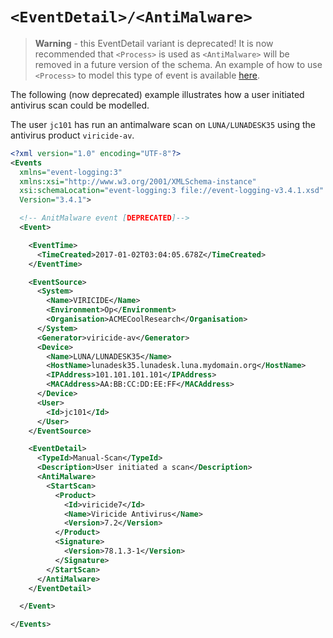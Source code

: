 # `<EventDetail>/<AntiMalware>`

> **Warning** - this EventDetail variant is deprecated! It is now recommended that `<Process>` is used as `<AntiMalware>` will be removed in a future version of the schema.
> An example of how to use `<Process>` to model this type of event is available [here](process.md).

The following (now deprecated) example illustrates how a user initiated antivirus scan could be modelled.

The user `jc101` has run an antimalware scan on `LUNA/LUNADESK35` using the antivirus product `viricide-av`.

``` xml
<?xml version="1.0" encoding="UTF-8"?>
<Events
  xmlns="event-logging:3"
  xmlns:xsi="http://www.w3.org/2001/XMLSchema-instance"
  xsi:schemaLocation="event-logging:3 file://event-logging-v3.4.1.xsd"
  Version="3.4.1">

  <!-- AnitMalware event [DEPRECATED]-->
  <Event>

    <EventTime>
      <TimeCreated>2017-01-02T03:04:05.678Z</TimeCreated>
    </EventTime>

    <EventSource>
      <System>
        <Name>VIRICIDE</Name>
        <Environment>Op</Environment>
        <Organisation>ACMECoolResearch</Organisation>
      </System>
      <Generator>viricide-av</Generator>
      <Device>
        <Name>LUNA/LUNADESK35</Name>
        <HostName>lunadesk35.lunadesk.luna.mydomain.org</HostName>
        <IPAddress>101.101.101.101</IPAddress>
        <MACAddress>AA:BB:CC:DD:EE:FF</MACAddress>
      </Device>
      <User>
        <Id>jc101</Id>
      </User>
    </EventSource>

    <EventDetail>
      <TypeId>Manual-Scan</TypeId>
      <Description>User initiated a scan</Description>
      <AntiMalware>
        <StartScan>
          <Product>
            <Id>viricide7</Id>
            <Name>Viricide Antivirus</Name>
            <Version>7.2</Version>
          </Product>
          <Signature>
            <Version>78.1.3-1</Version>
          </Signature>
        </StartScan>
      </AntiMalware>
    </EventDetail>

  </Event>

</Events>
```
